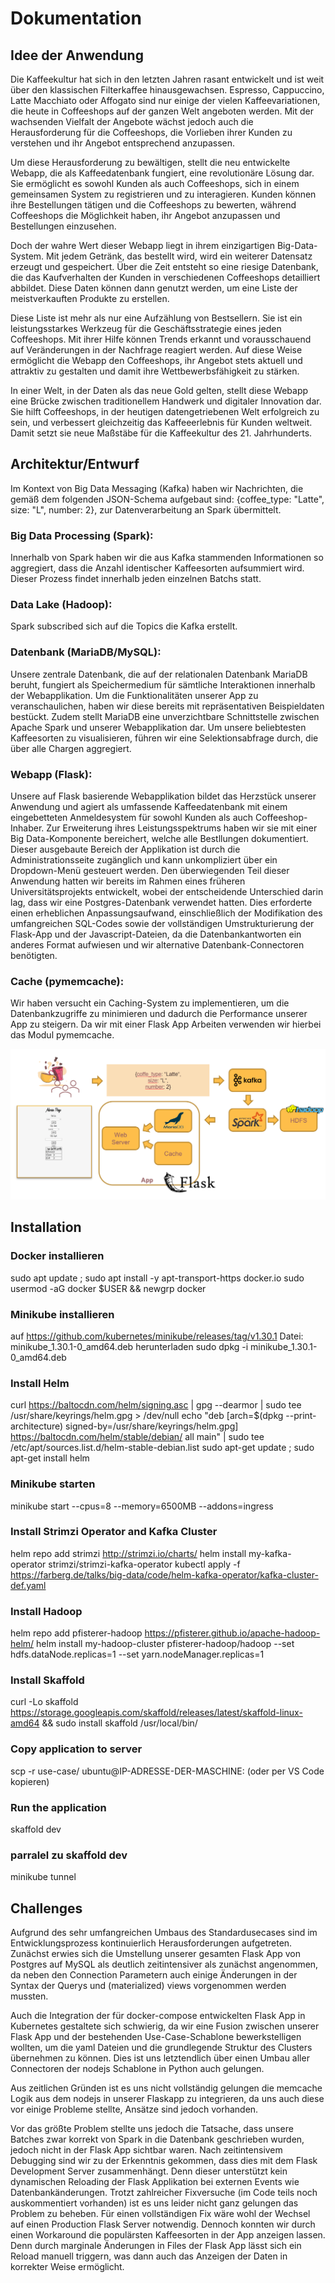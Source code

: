 # Dokumentation

## Idee der Anwendung

Die Kaffeekultur hat sich in den letzten Jahren rasant entwickelt und ist weit über den klassischen Filterkaffee hinausgewachsen. Espresso, Cappuccino, Latte Macchiato oder Affogato sind nur einige der vielen Kaffeevariationen, die heute in Coffeeshops auf der ganzen Welt angeboten werden. Mit der wachsenden Vielfalt der Angebote wächst jedoch auch die Herausforderung für die Coffeeshops, die Vorlieben ihrer Kunden zu verstehen und ihr Angebot entsprechend anzupassen. 

Um diese Herausforderung zu bewältigen, stellt die neu entwickelte Webapp, die als Kaffeedatenbank fungiert, eine revolutionäre Lösung dar. Sie ermöglicht es sowohl Kunden als auch Coffeeshops, sich in einem gemeinsamen System zu registrieren und zu interagieren. Kunden können ihre Bestellungen tätigen und die Coffeeshops zu bewerten, während Coffeeshops die Möglichkeit haben, ihr Angebot anzupassen und Bestellungen einzusehen. 

Doch der wahre Wert dieser Webapp liegt in ihrem einzigartigen Big-Data-System. Mit jedem Getränk, das bestellt wird, wird ein weiterer Datensatz erzeugt und gespeichert. Über die Zeit entsteht so eine riesige Datenbank, die das Kaufverhalten der Kunden in verschiedenen Coffeeshops detailliert abbildet. Diese Daten können dann genutzt werden, um eine Liste der meistverkauften Produkte zu erstellen.

Diese Liste ist mehr als nur eine Aufzählung von Bestsellern. Sie ist ein leistungsstarkes Werkzeug für die Geschäftsstrategie eines jeden Coffeeshops. Mit ihrer Hilfe können Trends erkannt und vorausschauend auf Veränderungen in der Nachfrage reagiert werden. Auf diese Weise ermöglicht die Webapp den Coffeeshops, ihr Angebot stets aktuell und attraktiv zu gestalten und damit ihre Wettbewerbsfähigkeit zu stärken.

In einer Welt, in der Daten als das neue Gold gelten, stellt diese Webapp eine Brücke zwischen traditionellem Handwerk und digitaler Innovation dar. Sie hilft Coffeeshops, in der heutigen datengetriebenen Welt erfolgreich zu sein, und verbessert gleichzeitig das Kaffeeerlebnis für Kunden weltweit. Damit setzt sie neue Maßstäbe für die Kaffeekultur des 21. Jahrhunderts.

## Architektur/Entwurf

Im Kontext von Big Data Messaging (Kafka) haben wir Nachrichten, die gemäß dem folgenden JSON-Schema aufgebaut sind: {coffee_type: "Latte", size: "L", number: 2}, zur Datenverarbeitung an Spark übermittelt.

### Big Data Processing (Spark):
Innerhalb von Spark haben wir die aus Kafka stammenden Informationen so aggregiert, dass die Anzahl identischer Kaffeesorten aufsummiert wird. Dieser Prozess findet innerhalb jeden einzelnen Batchs statt.

### Data Lake (Hadoop):
Spark subscribed sich auf die Topics die Kafka erstellt.

### Datenbank (MariaDB/MySQL):
Unsere zentrale Datenbank, die auf der relationalen Datenbank MariaDB beruht, fungiert als Speichermedium für sämtliche Interaktionen innerhalb der Webapplikation. Um die Funktionalitäten unserer App zu veranschaulichen, haben wir diese bereits mit repräsentativen Beispieldaten bestückt. Zudem stellt MariaDB eine unverzichtbare Schnittstelle zwischen Apache Spark und unserer Webapplikation dar. Um unsere beliebtesten Kaffeesorten zu visualisieren, führen wir eine Selektionsabfrage durch, die über alle Chargen aggregiert.

### Webapp (Flask):
Unsere auf Flask basierende Webapplikation bildet das Herzstück unserer Anwendung und agiert als umfassende Kaffeedatenbank mit einem eingebetteten Anmeldesystem für sowohl Kunden als auch Coffeeshop-Inhaber. Zur Erweiterung ihres Leistungsspektrums haben wir sie mit einer Big Data-Komponente bereichert, welche alle Bestllungen dokumentiert. Dieser ausgebaute Bereich der Applikation ist durch die Administrationsseite zugänglich und kann unkompliziert über ein Dropdown-Menü gesteuert werden. Den überwiegenden Teil dieser Anwendung hatten wir bereits im Rahmen eines früheren Universitätsprojekts entwickelt, wobei der entscheidende Unterschied darin lag, dass wir eine Postgres-Datenbank verwendet hatten. Dies erforderte einen erheblichen Anpassungsaufwand, einschließlich der Modifikation des umfangreichen SQL-Codes sowie der vollständigen Umstrukturierung der Flask-App und der Javascript-Dateien, da die Datenbankantworten ein anderes Format aufwiesen und wir alternative Datenbank-Connectoren benötigten.

### Cache (pymemcache):
Wir haben versucht ein Caching-System zu implementieren, um die Datenbankzugriffe zu minimieren und dadurch die Performance unserer App zu steigern. Da wir mit einer Flask App Arbeiten verwenden wir hierbei das Modul pymemcache.

![Bild Architektur](./Architektur.PNG)

## Installation

### Docker installieren
sudo apt update ; sudo apt install -y apt-transport-https docker.io
sudo usermod -aG docker $USER && newgrp docker

### Minikube installieren 
auf https://github.com/kubernetes/minikube/releases/tag/v1.30.1 Datei: minikube_1.30.1-0_amd64.deb herunterladen
sudo dpkg -i minikube_1.30.1-0_amd64.deb

### Install Helm
curl https://baltocdn.com/helm/signing.asc | gpg --dearmor | sudo tee /usr/share/keyrings/helm.gpg > /dev/null
echo "deb [arch=$(dpkg --print-architecture) signed-by=/usr/share/keyrings/helm.gpg] https://baltocdn.com/helm/stable/debian/ all main" | sudo tee /etc/apt/sources.list.d/helm-stable-debian.list
sudo apt-get update ; sudo apt-get install helm

### Minikube starten
minikube start --cpus=8 --memory=6500MB --addons=ingress

### Install Strimzi Operator and Kafka Cluster
helm repo add strimzi http://strimzi.io/charts/
helm install my-kafka-operator strimzi/strimzi-kafka-operator
kubectl apply -f https://farberg.de/talks/big-data/code/helm-kafka-operator/kafka-cluster-def.yaml

### Install Hadoop
helm repo add pfisterer-hadoop https://pfisterer.github.io/apache-hadoop-helm/
helm install my-hadoop-cluster pfisterer-hadoop/hadoop --set hdfs.dataNode.replicas=1 --set yarn.nodeManager.replicas=1

### Install Skaffold
curl -Lo skaffold https://storage.googleapis.com/skaffold/releases/latest/skaffold-linux-amd64 && sudo install skaffold /usr/local/bin/

### Copy application to server 
scp -r use-case/ ubuntu@IP-ADRESSE-DER-MASCHINE: (oder per VS Code kopieren)

### Run the application 
skaffold dev

### parralel zu skaffold dev
minikube tunnel


## Challenges
Aufgrund des sehr umfangreichen Umbaus des Standardusecases sind im Entwicklungsprozess kontinuierlich Herausforderungen aufgetreten.
Zunächst erwies sich die Umstellung unserer gesamten Flask App von Postgres auf MySQL als deutlich zeitintensiver als zunächst angenommen,
da neben den Connection Parametern auch einige Änderungen in der Syntax der Querys und (materialized) views vorgenommen werden mussten.

Auch die Integration der für docker-compose entwickelten Flask App in Kubernetes gestaltete sich schwierig, da wir eine Fusion zwischen unserer Flask App und der bestehenden Use-Case-Schablone bewerkstelligen wollten, um die yaml Dateien und die grundlegende Struktur des Clusters übernehmen zu können.
Dies ist uns letztendlich über einen Umbau aller Connectoren der nodejs Schablone in Python auch gelungen.

Aus zeitlichen Gründen ist es uns nicht vollständig gelungen die memcache Logik aus dem nodejs in unserer Flaskapp zu integrieren, da uns auch diese vor einige Probleme stellte, Ansätze sind jedoch vorhanden.

Vor das größte Problem stellte uns jedoch die Tatsache, dass unsere Batches zwar korrekt von Spark in die Datenbank geschrieben wurden, jedoch nicht in der Flask App sichtbar waren. Nach zeitintensivem Debugging sind wir zu der Erkenntnis gekommen, dass dies mit dem Flask Development Server zusammenhängt. Denn dieser unterstützt kein dynamischen Reloading der Flask Applikation bei externen Events wie Datenbankänderungen.
Trotzt zahlreicher Fixversuche (im Code teils noch auskommentiert vorhanden) ist es uns leider nicht ganz gelungen das Problem zu beheben. Für einen vollständigen Fix wäre wohl der Wechsel auf einen Production Flask Server notwendig.
Dennoch konnten wir durch einen Workaround die populärsten Kaffeesorten in der App anzeigen lassen. Denn durch marginale Änderungen in Files der Flask App lässt sich ein Reload manuell triggern, was dann auch das Anzeigen der Daten in korrekter Weise ermöglicht.


